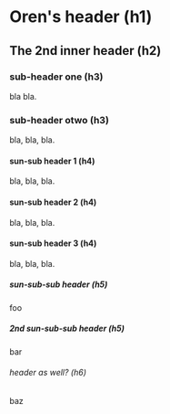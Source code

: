# Oren's header (h1)

## The 2nd inner header (h2)

### sub-header one  (h3)

bla bla.

### sub-header otwo  (h3)

bla, bla, bla.

#### sun-sub header 1  (h4)

bla, bla, bla.

#### sun-sub header 2 (h4)

bla, bla, bla.

#### sun-sub header 3 (h4)

bla, bla, bla.

##### sun-sub-sub header (h5)

foo

##### 2nd sun-sub-sub header (h5)

bar

###### header as well? (h6)

baz
